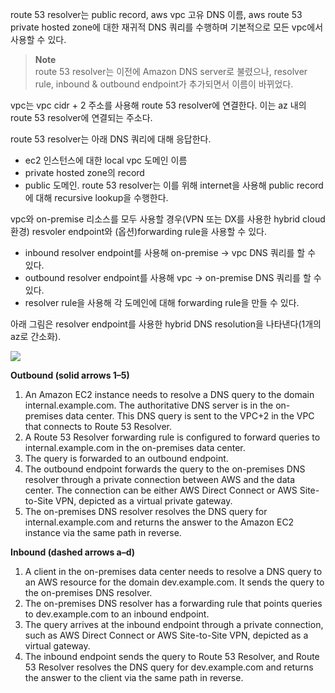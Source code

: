 route 53 resolver는 public record, aws vpc 고유 DNS 이름, aws route 53 private hosted zone에 대한 재귀적 DNS 쿼리를 수행하며 기본적으로 모든 vpc에서 사용할 수 있다.

> **Note**  
> route 53 resolver는 이전에 Amazon DNS server로 불렸으나, resolver rule, inbound & outbound endpoint가 추가되면서 이름이 바뀌었다.

vpc는 vpc cidr + 2 주소를 사용해 route 53 resolver에 연결한다. 이는 az 내의 route 53 resolver에 연결되는 주소다.

route 53 resolver는 아래 DNS 쿼리에 대해 응답한다.
- ec2 인스턴스에 대한 local vpc 도메인 이름
- private hosted zone의 record
- public 도메인. route 53 resolver는 이를 위해 internet을 사용해 public record에 대해 recursive lookup을 수행한다.

vpc와 on-premise 리소스를 모두 사용할 경우(VPN 또는 DX를 사용한 hybrid cloud 환경) resvoler endpoint와 (옵션)forwarding rule을 사용할 수 있다.
- inbound resolver endpoint를 사용해 on-premise -> vpc DNS 쿼리를 할 수 있다.
- outbound resolver endpoint를 사용해 vpc -> on-premise DNS 쿼리를 할 수 있다.
- resolver rule을 사용해 각 도메인에 대해 forwarding rule을 만들 수 있다.

아래 그림은 resolver endpoint를 사용한 hybrid DNS resolution을 나타낸다(1개의 az로 간소화).

![](https://docs.aws.amazon.com/images/Route53/latest/DeveloperGuide/images/Resolver-routing.png)

**Outbound (solid arrows 1–5)**
1. An Amazon EC2 instance needs to resolve a DNS query to the domain internal.example.com. The authoritative DNS server is in the on-premises data center. This DNS query is sent to the VPC+2 in the VPC that connects to Route 53 Resolver.
2. A Route 53 Resolver forwarding rule is configured to forward queries to internal.example.com in the on-premises data center.
3. The query is forwarded to an outbound endpoint.
4. The outbound endpoint forwards the query to the on-premises DNS resolver through a private connection between AWS and the data center. The connection can be either AWS Direct Connect or AWS Site-to-Site VPN, depicted as a virtual private gateway.
5. The on-premises DNS resolver resolves the DNS query for internal.example.com and returns the answer to the Amazon EC2 instance via the same path in reverse.

**Inbound (dashed arrows a–d)**
1. A client in the on-premises data center needs to resolve a DNS query to an AWS resource for the domain dev.example.com. It sends the query to the on-premises DNS resolver.
2. The on-premises DNS resolver has a forwarding rule that points queries to dev.example.com to an inbound endpoint.
3. The query arrives at the inbound endpoint through a private connection, such as AWS Direct Connect or AWS Site-to-Site VPN, depicted as a virtual gateway.
4. The inbound endpoint sends the query to Route 53 Resolver, and Route 53 Resolver resolves the DNS query for dev.example.com and returns the answer to the client via the same path in reverse.